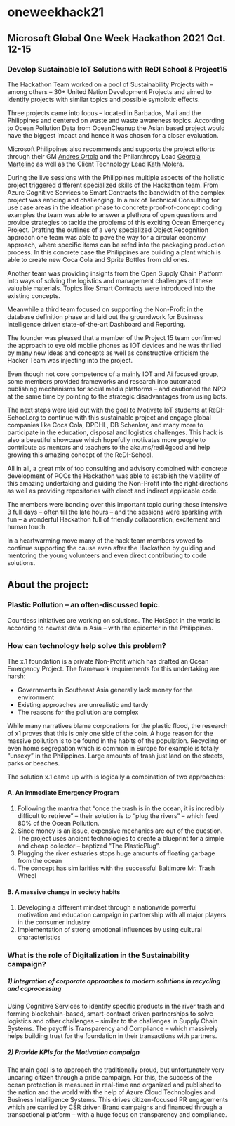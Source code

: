 # oneweekhack21
## Microsoft Global One Week Hackathon 2021 Oct. 12-15
### Develop Sustainable IoT Solutions with ReDI School & Project15

The Hackathon Team worked on a pool of Sustainability Projects with – among others – 30+ United Nation Development Projects and aimed to identify projects with similar topics and possible symbiotic effects. 

Three projects came into focus – located in Barbados, Mali and the Philippines and centered on waste and waste awareness topics. According to Ocean Pollution Data from OceanCleanup the Asian based project would have the biggest impact and hence it was chosen for a closer evaluation. 

Microsoft Philippines also recommends and supports the project efforts through their GM [Andres Ortola](https://www.linkedin.com/in/andresortola/) and the Philanthropy Lead [Georgia Martelino](https://www.linkedin.com/in/georgia-m-a69a98131/)  as well as the Client Technology Lead [Kath Molera](https://www.linkedin.com/in/kathrinamolera/).

During the live sessions with the Philippines multiple aspects of the holistic project triggered different specialized skills of the Hackathon team. From Azure Cognitive Services to Smart Contracts the bandwidth of the complex project was enticing and challenging.
In a mix of Technical Consulting for use case areas in the ideation phase to concrete proof-of-concept coding examples the team was able to answer a plethora of open questions and provide strategies to tackle the problems of this exciting Ocean Emergency Project.
Drafting the outlines of a very specialized Object Recognition approach one team was able to pave the way for a circular economy approach, where specific items can be refed into the packaging production process. In this concrete case the Philippines are building a plant which is able to create new Coca Cola and Sprite Bottles from old ones. 

Another team was providing insights from the Open Supply Chain Platform into ways of solving the logistics and management challenges of these valuable materials. Topics like Smart Contracts were introduced into the existing concepts.

Meanwhile a third team focused on supporting the Non-Profit in the database definition phase and laid out the groundwork for Business Intelligence driven state-of-the-art Dashboard and Reporting.

The founder was pleased that a member of the Project 15 team confirmed the approach to eye old mobile phones as IOT devices and he was thrilled by many new ideas and concepts as well as constructive criticism the Hacker Team was injecting into the project.

Even though not core competence of a mainly IOT and Ai focused group, some members provided frameworks and research into automated publishing mechanisms for social media platforms – and cautioned the NPO at the same time by pointing to the strategic disadvantages from using bots. 

The next steps were laid out with the goal to Motivate IoT students at ReDI-School.org to continue with this sustainable project and engage global companies like Coca Cola, DPDHL, DB Schenker, and many more to participate in the education, disposal and logistics challenges. This hack is also a beautiful showcase which hopefully motivates more people to contribute as mentors and teachers to the aka.ms/redi4good and help growing this amazing concept of the ReDI-School.

All in all, a great mix of top consulting and advisory combined with concrete development of POCs the Hackathon was able to establish the viability of this amazing undertaking and guiding the Non-Profit into the right directions as well as providing repositories with direct and indirect applicable code.

The members were bonding over this important topic during these intensive 3 full days – often till the late hours – and the sessions were sparkling with fun – a wonderful Hackathon full of friendly collaboration, excitement and human touch.



In a heartwarming move many of the hack team members vowed to continue supporting the cause even after the Hackathon by guiding and mentoring the young volunteers and even direct contributing to code solutions. 

## About the project:
### Plastic Pollution – an often-discussed topic. 

Countless initiatives are working on solutions. The HotSpot in the world is according to newest data in Asia – with the epicenter in the Philippines. 

### How can technology help solve this problem? 

The x.1 foundation is a private Non-Profit which has drafted an Ocean Emergency Project. The framework requirements for this undertaking are harsh:

*	Governments in Southeast Asia generally lack money for the environment
*	Existing approaches are unrealistic and tardy
*	The reasons for the pollution are complex

While many narratives blame corporations for the plastic flood, the research of x1 proves that this is only one side of the coin. A huge reason for the massive pollution is to be found in the habits of the population. Recycling or even home segregation which is common in Europe for example is totally “unsexy” in the Philippines. Large amounts of trash just land on the streets, parks or beaches.

The solution x.1 came up with is logically a combination of two approaches:

#### A.	An immediate Emergency Program

1.	Following the mantra that “once the trash is in the ocean, it is incredibly difficult to retrieve” – their solution is to “plug the rivers” – which feed 80% of the Ocean Pollution. 
2.	Since money is an issue, expensive mechanics are out of the question. The project uses ancient technologies to create a blueprint for a simple and cheap collector – baptized “The PlasticPlug”.
3.	Plugging the river estuaries stops huge amounts of floating garbage from the ocean
4.	The concept has similarities with the successful Baltimore Mr. Trash Wheel

#### B.	A massive change in society habits

1.	Developing a different mindset through a nationwide powerful motivation and education campaign in partnership with all major players in the consumer industry
2.	Implementation of strong emotional influences by using cultural characteristics

### What is the role of Digitalization in the Sustainability campaign?

##### 1)	Integration of corporate approaches to modern solutions in recycling and coprocessing
Using Cognitive Services to identify specific products in the river trash and forming blockchain-based, smart-contract driven partnerships to solve logistics and other challenges – similar to the challenges in Supply Chain Systems. The payoff is Transparency and Compliance – which massively helps building trust for the foundation in their transactions with partners.
##### 2)	Provide KPIs for the Motivation campaign
The main goal is to approach the traditionally proud, but unfortunately very uncaring citizen through a pride campaign. For this, the success of the ocean protection is measured in real-time and organized and published to the nation and the world with the help of Azure Cloud Technologies and Business Intelligence Systems.
This drives citizen-focused PR engagements which are carried by CSR driven Brand campaigns and financed through a transactional platform – with a huge focus on transparency and compliance.

